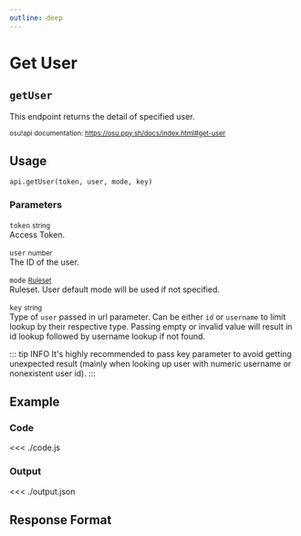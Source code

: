 ```yaml
---
outline: deep
---
```


# Get User <Badge type="info" text="GET"/>

## `getUser`

This endpoint returns the detail of specified user.

<small>osu!api documentation: https://osu.ppy.sh/docs/index.html#get-user</small>

## Usage

`api.getUser(token, user, mode, key)`

### Parameters

`token` <small>string</small><br>
Access Token.

`user` <small>number</small><br>
The ID of the user.

`mode` <small>[Ruleset](../../types/parameter/ruleset)</small> <Badge type="tip" text="optional" /><br>
Ruleset. User default mode will be used if not specified.

`key` <small>string</small> <Badge type="tip" text="optional" /><br>
Type of `user` passed in url parameter. Can be either `id` or `username` to limit lookup by their respective type. Passing empty or invalid value will result in id lookup followed by username lookup if not found.

::: tip INFO
It's highly recommended to pass key parameter to avoid getting unexpected result (mainly when looking up user with numeric username or nonexistent user id).
:::

## Example

### Code
<<< ./code.js

### Output
<<< ./output.json

## Response Format

<!--@include: ./response.md-->